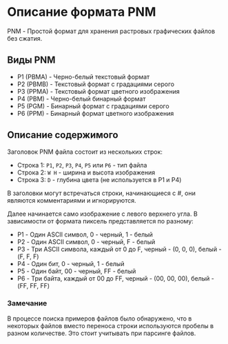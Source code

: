 # Описание формата PNM

PNM - Простой формат для хранения растровых графических файлов без сжатия.

## Виды PNM

* P1 (PBMA) - Черно-белый текстовый формат
* P2 (PBMB) - Текстовый формат с градациями серого
* P3 (PPMA) - Текстовый формат цветного изображения
* P4 (PBM) - Черно-белый бинарный формат
* P5 (PGM) - Бинарный формат с градациями серого
* P6 (PPM) - Бинарный формат цветного изображения

## Описание содержимого

Заголовок PNM файла состоит из нескольких строк:

* Строка 1: `P1`, `P2`, `P3`, `P4`, `P5` или `P6` - тип файла
* Строка 2: `W H` - ширина и высота изображения
* Строка 3: `D` - глубина цвета (не используется в P1 и P4)

В заголовки могут встречаться строки, начинающиеся с #, они являются комментариями и игнорируются.

Далее начинается само изображение с левого верхнего угла. В зависимости от формата пиксель представляется по разному:

* P1 - Один ASCII символ, 0 - черный, 1 - белый
* P2 - Один ASCII символ, 0 - черный, F - белый
* P3 - Три ASCII символа, каждый от 0 до F, черный - (0, 0, 0), белый - (F, F, F)
* P4 - Один бит, 0 - черный, 1 - белый
* P5 - Один байт, 00 - черный, FF - белый
* P6 - Три байта, каждый от 00 до FF, черный - (00, 00, 00), белый - (FF, FF, FF)

### Замечание

В процессе поиска примеров файлов было обнаружено, что в некоторых файлов вместо переноса строки используются пробелы в разном количестве. Это стоит учитывать при парсинге файлов.